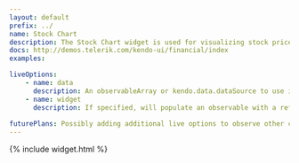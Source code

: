 ```yaml
---
layout: default
prefix: ../
name: Stock Chart
description: The Stock Chart widget is used for visualizing stock prices over time.
docs: http://demos.telerik.com/kendo-ui/financial/index
examples:

liveOptions:
    - name: data
      description: An observableArray or kendo.data.dataSource to use in the chart
    - name: widget
      description: If specified, will populate an observable with a reference to the actual widget
      
futurePlans: Possibly adding additional live options to observe other configuration choices and refresh the chart.
---
```


{% include widget.html %}
